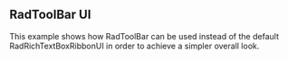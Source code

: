 ## RadToolBar UI ##
This example shows how RadToolBar can be used instead of the default RadRichTextBoxRibbonUI in order to achieve a simpler overall look. 